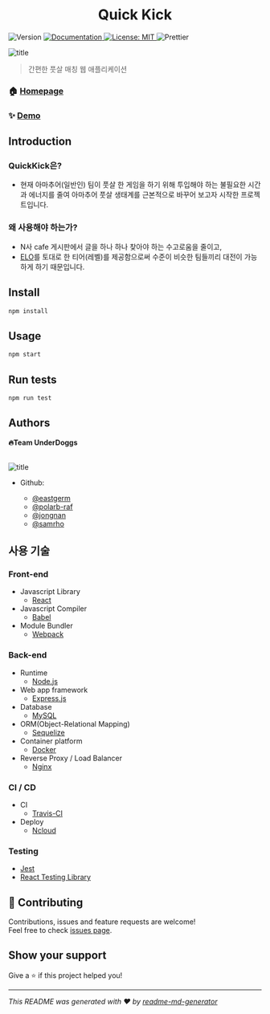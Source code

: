 <h1 align="center">Quick Kick</h1>
<p>
  <img alt="Version" src="https://img.shields.io/badge/version-1.0.0-blue.svg?cacheSeconds=2592000" />
  <a href="https://github.com/connect-foundation/2019-05/wiki" target="_blank">
    <img alt="Documentation" src="https://img.shields.io/badge/documentation-yes-brightgreen.svg" />
  </a>
  <a href="#" target="_blank">
    <img alt="License: MIT" src="https://img.shields.io/badge/License-MIT-yellow.svg" />
  </a>
  <img alt="Prettier" src="https://img.shields.io/badge/code_style-prettier-ff69b4.svg?style=flat-square" style="border-radius: 2px"/>

</p>

![title](https://ifh.cc/g/gf8O2.png)

> 간편한 풋살 매칭 웹 애플리케이션

### 🏠 [Homepage](https://github.com/connect-foundation/2019-05/wiki)

### ✨ [Demo](https://github.com/connect-foundation/2019-05/wiki)

## Introduction

### **QuickKick은?**

-   현재 아마추어(일반인) 팀이 풋살 한 게임을 하기 위해 투입해야 하는 불필요한 시간과 에너지를 줄여 아마추어 풋살 생태계를 근본적으로 바꾸어 보고자 시작한 프로젝트입니다.

### **왜 사용해야 하는가?**

-   N사 cafe 게시판에서 글을 하나 하나 찾아야 하는 수고로움을 줄이고,
-   [ELO](https://https://en.wikipedia.org/wiki/Elo_rating_system)를 토대로 한 티어(레벨)를 제공함으로써 수준이 비슷한 팀들끼리 대전이 가능하게 하기 때문입니다.

## Install

```sh
npm install
```

## Usage

```sh
npm start
```

## Run tests

```sh
npm run test
```

## Authors

**🔥Team UnderDoggs**\
<br />

![title](https://ifh.cc/g/kzsOF.png)

-   Github:

    -   [@eastgerm](https://github.com/eastgerm)
    -   [@polarb-raf](https://github.com/polarb-raf)
    -   [@jongnan](https://github.com/jongnan)
    -   [@samrho](https://github.com/samrho)

## 사용 기술

### **Front-end**

-   Javascript Library
    -   [React](https://reactjs.org)
-   Javascript Compiler
    -   [Babel](https://babeljs.io)
-   Module Bundler
    -   [Webpack](https://webpack.js.org)

### **Back-end**

-   Runtime
    -   [Node.js](https://nodejs.org)
-   Web app framework
    -   [Express.js](https://expressjs.com/)
-   Database
    -   [MySQL](https://mysql.com)
-   ORM(Object-Relational Mapping)
    -   [Sequelize](https://sequelize.org)
-   Container platform
    -   [Docker](https://docker.com)
-   Reverse Proxy / Load Balancer
    -   [Nginx](https://nginx.com)

### **CI / CD**

-   CI
    -   [Travis-CI](https://travis-ci.org)
-   Deploy
    -   [Ncloud](https://ncloud.com)

### **Testing**

-   [Jest](jestjs.io)
-   [React Testing Library](https://testing-library.com/docs/react-testing-library/intro)

## 🤝 Contributing

Contributions, issues and feature requests are welcome!<br />Feel free to check [issues page](https://github.com/connect-foundation/2019-05/issues).

## Show your support

Give a ⭐️ if this project helped you!

---

_This README was generated with ❤️ by [readme-md-generator](https://github.com/kefranabg/readme-md-generator)_
